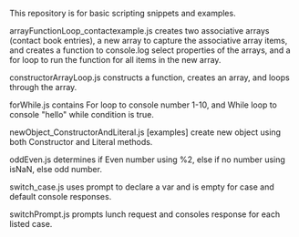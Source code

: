 This repository is for basic scripting snippets and examples.

arrayFunctionLoop_contactexample.js creates two associative arrays (contact book entries), a new array to capture the associative array items, and creates a function to console.log select properties of the arrays, and a for loop to run the function for all items in the new array.

constructorArrayLoop.js constructs a function, creates an array, and loops through the array.

forWhile.js contains For loop to console number 1-10, and While loop to console "hello" while condition is true.

newObject_ConstructorAndLiteral.js [examples] create new object using both Constructor and Literal methods.

oddEven.js determines if Even number using %2, else if no number using isNaN, else odd number.

switch_case.js uses prompt to declare a var and is empty for case and default console responses.

switchPrompt.js prompts lunch request and consoles response for each listed case.
